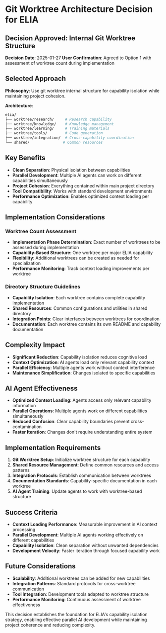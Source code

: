 # Git Worktree Architecture Decision for ELIA

## Decision Approved: Internal Git Worktree Structure

**Decision Date**: 2025-01-27
**User Confirmation**: Agreed to Option 1 with assessment of worktree count during implementation

## Selected Approach

**Philosophy**: Use git worktree internal structure for capability isolation while maintaining project cohesion.

**Architecture**:
```bash
elia/
├── worktree/research/     # Research capability
├── worktree/knowledge/    # Knowledge management
├── worktree/learning/     # Training materials
├── worktree/tools/        # Code generation
├── worktree/integration/  # Cross-capability coordination
└── shared/               # Common resources
```

## Key Benefits

- **Clean Separation**: Physical isolation between capabilities
- **Parallel Development**: Multiple AI agents can work on different capabilities simultaneously
- **Project Cohesion**: Everything contained within main project directory
- **Tool Compatibility**: Works with standard development environments
- **Performance Optimization**: Enables optimized context loading per capability

## Implementation Considerations

### Worktree Count Assessment
- **Implementation Phase Determination**: Exact number of worktrees to be assessed during implementation
- **Capability-Based Structure**: One worktree per major ELIA capability
- **Flexibility**: Additional worktrees can be created as needed for specialization
- **Performance Monitoring**: Track context loading improvements per worktree

### Directory Structure Guidelines
- **Capability Isolation**: Each worktree contains complete capability implementation
- **Shared Resources**: Common configurations and utilities in shared directory
- **Integration Points**: Clear interfaces between worktrees for coordination
- **Documentation**: Each worktree contains its own README and capability documentation

## Complexity Impact

- **Significant Reduction**: Capability isolation reduces cognitive load
- **Context Optimization**: AI agents load only relevant capability context
- **Parallel Efficiency**: Multiple agents work without context interference
- **Maintenance Simplification**: Changes isolated to specific capabilities

## AI Agent Effectiveness

- **Optimized Context Loading**: Agents access only relevant capability information
- **Parallel Operations**: Multiple agents work on different capabilities simultaneously
- **Reduced Confusion**: Clear capability boundaries prevent cross-contamination
- **Faster Iteration**: Changes don't require understanding entire system

## Implementation Requirements

1. **Git Worktree Setup**: Initialize worktree structure for each capability
2. **Shared Resource Management**: Define common resources and access patterns
3. **Integration Protocols**: Establish communication between worktrees
4. **Documentation Standards**: Capability-specific documentation in each worktree
5. **AI Agent Training**: Update agents to work with worktree-based structure

## Success Criteria

- **Context Loading Performance**: Measurable improvement in AI context processing
- **Parallel Development**: Multiple AI agents working effectively on different capabilities
- **Capability Isolation**: Clean separation without unwanted dependencies
- **Development Velocity**: Faster iteration through focused capability work

## Future Considerations

- **Scalability**: Additional worktrees can be added for new capabilities
- **Integration Patterns**: Standard protocols for cross-worktree communication
- **Tool Integration**: Development tools adapted to worktree structure
- **Performance Monitoring**: Continuous assessment of worktree effectiveness

This decision establishes the foundation for ELIA's capability isolation strategy, enabling effective parallel AI development while maintaining project coherence and reducing complexity.